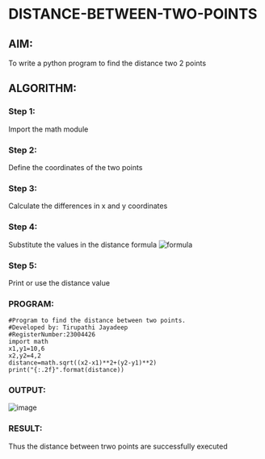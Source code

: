 # DISTANCE-BETWEEN-TWO-POINTS

## AIM:
To write a python program to find the distance two 2 points
## ALGORITHM:
### Step 1:
Import the math module
### Step 2:
Define the coordinates of the two points
### Step 3: 
Calculate the differences in x and y coordinates
### Step 4:
Substitute the values in the distance formula  ![formula](/formula.JPG)
### Step 5: 
Print or use the distance value
### PROGRAM:
```
#Program to find the distance between two points.
#Developed by: Tirupathi Jayadeep
#RegisterNumber:23004426
import math
x1,y1=10,6
x2,y2=4,2
distance=math.sqrt((x2-x1)**2+(y2-y1)**2)
print("{:.2f}".format(distance))
``` 


### OUTPUT:
![image](https://github.com/23004426/DISTANCE-BETWEEN-TWO-POINTS/assets/144979327/25ed1eee-593e-49ab-840c-5de23916fb53)


### RESULT:
Thus the distance between trwo points are successfully executed

